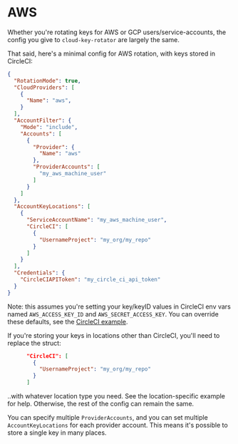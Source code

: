 # AWS

Whether you're rotating keys for AWS or GCP users/service-accounts, the config
you give to `cloud-key-rotator` are largely the same.

That said, here's a minimal config for AWS rotation, with keys stored in
CircleCI:

```json
{
  "RotationMode": true,
  "CloudProviders": [
    {
      "Name": "aws",
    }
  ],
  "AccountFilter": {
    "Mode": "include",
    "Accounts": [
      {
        "Provider": {
          "Name": "aws"
        },
        "ProviderAccounts": [
          "my_aws_machine_user"
        ]
      }
    ]
  },
  "AccountKeyLocations": [
    {
      "ServiceAccountName": "my_aws_machine_user",
      "CircleCI": [
        {
          "UsernameProject": "my_org/my_repo"
        }
      ]
    }
  ],
  "Credentials": {
    "CircleCIAPIToken": "my_circle_ci_api_token"
  }
}
```

Note: this assumes you're setting your key/keyID values in CircleCI env vars
named `AWS_ACCESS_KEY_ID` and `AWS_SECRET_ACCESS_KEY`. You can override these
defaults, see the [CircleCI example](../locations/circleci/README.md).

If you're storing your keys in locations other than CircleCI, you'll need to
replace the struct:

```json
      "CircleCI": [
        {
          "UsernameProject": "my_org/my_repo"
        }
      ]
```

..with whatever location type you need. See the location-specific example
for help. Otherwise, the rest of the config can remain the same.

You can specify multiple `ProviderAccounts`, and you can set multiple
`AccountKeyLocations` for each provider account. This means it's possible 
to store a single key in many places.